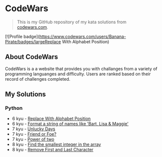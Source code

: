 # CodeWars
>This is my GitHub repository of my kata solutions from [codewars.com](https://www.codewars.com/).

[![Profile badge](https://www.codewars.com/users/Banana-Pirate/badges/largeReplace With Alphabet Position)

## About CodeWars
CodeWars is a a website that provides you with challanges from a variety of programming languanges and difficulty.
Users are ranked based on their record of challenges completed.

## My Solutions

### Python

- 6 kyu - [Replace With Alphabet Position](py/alphabetPosition.py)
- 6 kyu - [Format a string of names like 'Bart, Lisa & Maggie'](py/formatStringOfNames.py)
- 7 kyu - [Unlucky Days](py/friday13th.py)
- 7 kyu - [Friend or Foe?](py/nameFilter.py)
- 7 kyu - [Power of two](py/powerOfTwo.py)
- 8 kyu - [Find the smallest integer in the array](py/findSmallestInteger.py)
- 8 kyu - [Remove First and Last Character](py/removeFirstAndLast.py)
